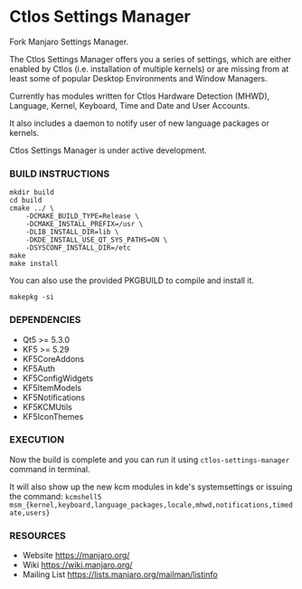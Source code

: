 # Ctlos Settings Manager

Fork Manjaro Settings Manager.

The Ctlos Settings Manager offers you a series of settings, which are
either enabled by Ctlos (i.e. installation of multiple kernels) or are
missing from at least some of popular Desktop Environments and Window Managers.

Currently has modules written for Ctlos Hardware Detection (MHWD), Language,
Kernel, Keyboard, Time and Date and User Accounts.

It also includes a daemon to notify user of new language packages or kernels.

Ctlos Settings Manager is under active development.


### BUILD INSTRUCTIONS

    mkdir build
    cd build
    cmake ../ \
        -DCMAKE_BUILD_TYPE=Release \
        -DCMAKE_INSTALL_PREFIX=/usr \
        -DLIB_INSTALL_DIR=lib \
        -DKDE_INSTALL_USE_QT_SYS_PATHS=ON \
        -DSYSCONF_INSTALL_DIR=/etc
    make
    make install

You can also use the provided PKGBUILD to compile and install it.

    makepkg -si


### DEPENDENCIES

* Qt5 >= 5.3.0
* KF5 >= 5.29
* KF5CoreAddons
* KF5Auth
* KF5ConfigWidgets
* KF5ItemModels
* KF5Notifications
* KF5KCMUtils
* KF5IconThemes


### EXECUTION

Now the build is complete and you can run it using `ctlos-settings-manager` command in terminal.

It will also show up the new kcm modules in kde's systemsettings or issuing the command:
`kcmshell5 msm_{kernel,keyboard,language_packages,locale,mhwd,notifications,timedate,users}`


### RESOURCES

* Website        https://manjaro.org/
* Wiki           https://wiki.manjaro.org/
* Mailing List   https://lists.manjaro.org/mailman/listinfo
